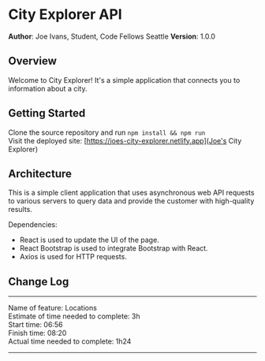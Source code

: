 # City Explorer API

**Author**: Joe Ivans, Student, Code Fellows Seattle
**Version**: 1.0.0

## Overview
<!-- Provide a high level overview of what this application is and why you are
building it, beyond the fact that it's an assignment for this class.
(i.e. What's your problem domain?) -->
Welcome to City Explorer! It's a simple application that connects you to
information about a city.

## Getting Started
<!-- What are the steps that a user must take in order to build this app on
their own machine and get it running? -->
Clone the source repository and run `npm install && npm run`<br />
Visit the deployed site: [https://joes-city-explorer.netlify.app](Joe's City Explorer)

## Architecture
<!-- Provide a detailed description of the application design. What technologies
(languages, libraries, etc) you're using, and any other relevant design
information. -->
This is a simple client application that uses asynchronous web API requests to
various servers to query data and provide the customer with high-quality
results.

Dependencies:
- React is used to update the UI of the page.
- React Bootstrap is used to integrate Bootstrap with React.
- Axios is used for HTTP requests.

## Change Log
<!-- Use this area to document the iterative changes made to your application as
each feature is successfully implemented. Use time stamps. Here's an example:
08-24-2021 06:22 - Initialize netlify deployment preview.
08-24-2021 08:20 - Add search feature, display results to console log.

## Credit and Collaborations
<!-- Give credit (and a link) to other people or resources that helped you build
this application. -->
<hr />
Name of feature: Locations<br />
Estimate of time needed to complete: 3h<br />
Start time: 06:56<br />
Finish time: 08:20<br />
Actual time needed to complete: 1h24<br />
<hr />
